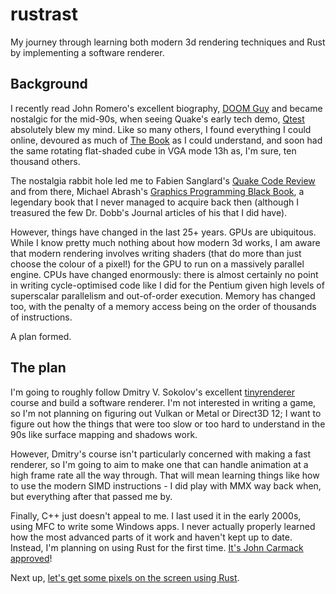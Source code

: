 rustrast
========

My journey through learning both modern 3d rendering techniques and Rust by implementing a software renderer.

Background
----------

I recently read John Romero's excellent biography, [DOOM Guy](https://romero.com/shop/p/doomguy) and became nostalgic
for the mid-90s, when seeing Quake's early tech demo, [Qtest](https://quake.fandom.com/wiki/Qtest) absolutely blew my
mind. Like so many others, I found everything I could online, devoured as much of
[The Book](https://www.amazon.com/Computer-Graphics-Principles-Practice-2nd/dp/0201848406) as I could understand, and
soon had the same rotating flat-shaded cube in VGA mode 13h as, I'm sure, ten thousand others.

The nostalgia rabbit hole led me to Fabien Sanglard's
[Quake Code Review](https://fabiensanglard.net/quakeSource/index.php) and from there, Michael Abrash's
[Graphics Programming Black Book](https://archive.org/details/michaelabrashsgr00abra), a legendary book that I never
managed to acquire back then (although I treasured the few Dr. Dobb's Journal articles of his that I did have).

However, things have changed in the last 25+ years. GPUs are ubiquitous. While I know pretty much nothing about how
modern 3d works, I am aware that modern rendering involves writing shaders (that do more than just choose the colour
of a pixel!) for the GPU to run on a massively parallel engine. CPUs have changed enormously: there is almost certainly
no point in writing cycle-optimised code like I did for the Pentium given high levels of superscalar parallelism and
out-of-order execution. Memory has changed too, with the penalty of a memory access being on the order of thousands of
instructions.

A plan formed.

The plan
--------

I'm going to roughly follow Dmitry V. Sokolov's excellent [tinyrenderer](https://github.com/ssloy/tinyrenderer) course
and build a software renderer. I'm not interested in writing a game, so I'm not planning on figuring out Vulkan or
Metal or Direct3D 12; I want to figure out how the things that were too slow or too hard to understand in the 90s like
surface mapping and shadows work.

However, Dmitry's course isn't particularly concerned with making a fast renderer, so I'm going to aim to make one that
can handle animation at a high frame rate all the way through. That will mean learning things like how to use the
modern SIMD instructions - I did play with MMX way back when, but everything after that passed me by.

Finally, C++ just doesn't appeal to me. I last used it in the early 2000s, using MFC to write some Windows apps. I
never actually properly learned how the most advanced parts of it work and haven't kept up to date. Instead, I'm
planning on using Rust for the first time.
[It's John Carmack approved](https://twitter.com/ID_AA_Carmack/status/1094419108781789184)!

Next up, [let's get some pixels on the screen using Rust](rustrast-01/).